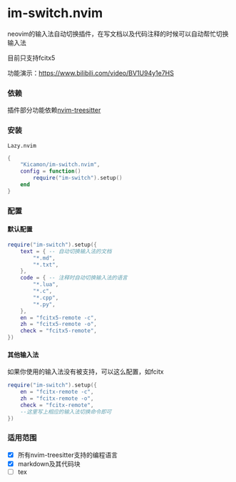 # im-switch.nvim
neovim的输入法自动切换插件，在写文档以及代码注释的时候可以自动帮忙切换输入法

目前只支持fcitx5

功能演示：https://www.bilibili.com/video/BV1U94y1e7HS

### 依赖
插件部分功能依赖[nvim-treesitter](https://github.com/nvim-treesitter/nvim-treesitter)

### 安装
`Lazy.nvim`
```lua
{
    "Kicamon/im-switch.nvim",
    config = function()
        require("im-switch").setup()
    end
}
```

### 配置
#### 默认配置
```lua
require("im-switch").setup({
    text = { -- 自动切换输入法的文档
        "*.md",
        "*.txt",
    },
    code = { -- 注释时自动切换输入法的语言
        "*.lua",
        "*.c",
        "*.cpp",
        "*.py",
    },
    en = "fcitx5-remote -c",
    zh = "fcitx5-remote -o",
    check = "fcitx5-remote",
})
```

#### 其他输入法
如果你使用的输入法没有被支持，可以这么配置，如fcitx
```lua
require("im-switch").setup({
    en = "fcitx-remote -c",
    zh = "fcitx-remote -o",
    check = "fcitx-remote",
    --这里写上相应的输入法切换命令即可
})
```

### 适用范围
- [x] 所有nvim-treesitter支持的编程语言
- [x] markdown及其代码块
- [ ] tex
